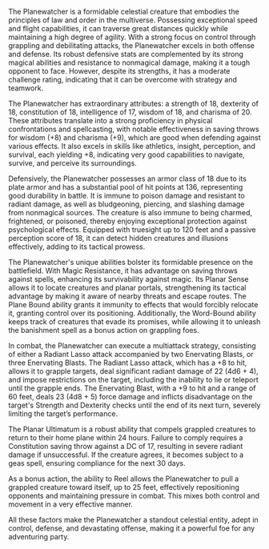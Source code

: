 The Planewatcher is a formidable celestial creature that embodies the principles of law and order in the multiverse. Possessing exceptional speed and flight capabilities, it can traverse great distances quickly while maintaining a high degree of agility. With a strong focus on control through grappling and debilitating attacks, the Planewatcher excels in both offense and defense. Its robust defensive stats are complemented by its strong magical abilities and resistance to nonmagical damage, making it a tough opponent to face. However, despite its strengths, it has a moderate challenge rating, indicating that it can be overcome with strategy and teamwork.

The Planewatcher has extraordinary attributes: a strength of 18, dexterity of 18, constitution of 18, intelligence of 17, wisdom of 18, and charisma of 20. These attributes translate into a strong proficiency in physical confrontations and spellcasting, with notable effectiveness in saving throws for wisdom (+8) and charisma (+9), which are good when defending against various effects. It also excels in skills like athletics, insight, perception, and survival, each yielding +8, indicating very good capabilities to navigate, survive, and perceive its surroundings.

Defensively, the Planewatcher possesses an armor class of 18 due to its plate armor and has a substantial pool of hit points at 136, representing good durability in battle. It is immune to poison damage and resistant to radiant damage, as well as bludgeoning, piercing, and slashing damage from nonmagical sources. The creature is also immune to being charmed, frightened, or poisoned, thereby enjoying exceptional protection against psychological effects. Equipped with truesight up to 120 feet and a passive perception score of 18, it can detect hidden creatures and illusions effectively, adding to its tactical prowess.

The Planewatcher's unique abilities bolster its formidable presence on the battlefield. With Magic Resistance, it has advantage on saving throws against spells, enhancing its survivability against magic. Its Planar Sense allows it to locate creatures and planar portals, strengthening its tactical advantage by making it aware of nearby threats and escape routes. The Plane Bound ability grants it immunity to effects that would forcibly relocate it, granting control over its positioning. Additionally, the Word-Bound ability keeps track of creatures that evade its promises, while allowing it to unleash the banishment spell as a bonus action on grappling foes.

In combat, the Planewatcher can execute a multiattack strategy, consisting of either a Radiant Lasso attack accompanied by two Enervating Blasts, or three Enervating Blasts. The Radiant Lasso attack, which has a +8 to hit, allows it to grapple targets, deal significant radiant damage of 22 (4d6 + 4), and impose restrictions on the target, including the inability to lie or teleport until the grapple ends. The Enervating Blast, with a +9 to hit and a range of 60 feet, deals 23 (4d8 + 5) force damage and inflicts disadvantage on the target's Strength and Dexterity checks until the end of its next turn, severely limiting the target’s performance.

The Planar Ultimatum is a robust ability that compels grappled creatures to return to their home plane within 24 hours. Failure to comply requires a Constitution saving throw against a DC of 17, resulting in severe radiant damage if unsuccessful. If the creature agrees, it becomes subject to a geas spell, ensuring compliance for the next 30 days.

As a bonus action, the ability to Reel allows the Planewatcher to pull a grappled creature toward itself, up to 25 feet, effectively repositioning opponents and maintaining pressure in combat. This mixes both control and movement in a very effective manner.

All these factors make the Planewatcher a standout celestial entity, adept in control, defense, and devastating offense, making it a powerful foe for any adventuring party.